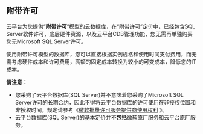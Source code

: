 ## 附带许可
云平台为您提供“**附带许可**”模型的云数据库，在“附带许可”定价中，已经包含SQL Server软件许可，底层硬件资源，以及云平台CDB管理功能，您无需再单独购买您无Microsoft  SQL Server许可。

使用附带许可模型的数据库，您可以直接根据实例规格和使用时间支付费用，而无需考虑硬件成本和许可费用，高额的固定成本转换为较小的可变成本，降低您的IT成本。

**请注意：**
-  您采购了云平台数据库(SQL Server)并不意味着您采购了Microsoft SQL Server许可的长期合约，因此不得将云平台数据库的许可使用在非授权位置和非授权时间，规定请参考《[微软批量许可服务提供商使用权利](http://www.microsoftvolumelicensing.com/userights/DocumentSearch.aspx?Mode=3&DocumentTypeId=2) 》。
-  云平台数据库(SQL Server)的基本定价并**不包括**微软原厂服务和云平台原厂服务。